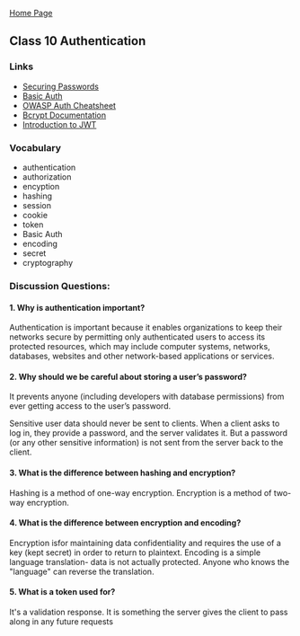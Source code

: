 [Home Page](https://sueduclos.github.io/reading-notes/)

## Class 10 Authentication

### Links
- [Securing Passwords](http://cs.wellesley.edu/~cs304/lectures/bcrypt/dustwell.html) 
- [Basic Auth](https://en.wikipedia.org/wiki/Basic_access_authentication)             
- [OWASP Auth Cheatsheet](https://www.owasp.org/index.php/Authentication_Cheat_Sheet) 
- [Bcrypt Documentation](https://www.npmjs.com/package/bcrypt)                        
- [Introduction to JWT](https://jwt.io/introduction/)  

### Vocabulary
- authentication 
- authorization
- encyption
- hashing 
- session    
- cookie     
- token
- Basic Auth
- encoding
- secret
- cryptography

### Discussion Questions:

#### 1. Why is authentication important?
Authentication is important because it enables organizations to keep their networks secure by permitting only authenticated users to access its protected resources, which may include computer systems, networks, databases, websites and other network-based applications or services.

#### 2. Why should we be careful about storing a user’s password?
It prevents anyone (including developers with database permissions) from ever getting access to the user’s password.

Sensitive user data should never be sent to clients. When a client asks to log in, they provide a password, and the server validates it. But a password (or any other sensitive information) is not sent from the server back to the client.

#### 3. What is the difference between hashing and encryption?
Hashing is a method of one-way encryption. 
Encryption is a method of two-way encryption.
 
#### 4. What is the difference between encryption and encoding?
Encryption isfor maintaining data confidentiality and requires the use of a key (kept secret) in order to return to plaintext.
Encoding is a simple language translation- data is not actually protected. Anyone who knows the "language" can reverse the translation.

#### 5. What is a token used for?
It's a validation response. It is something the server gives the client to pass along in any future requests
